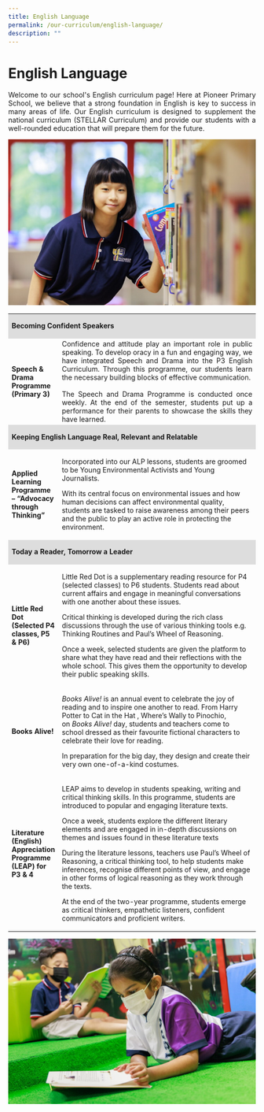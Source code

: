 ```yaml
---
title: English Language
permalink: /our-curriculum/english-language/
description: ""
---
```

# English Language

<P align="Justify">Welcome to our school's English curriculum page! Here at Pioneer Primary School, we believe that a strong foundation in English is key to success in many areas of life. Our English curriculum is designed to supplement the national curriculum (STELLAR Curriculum) and provide our students with a well-rounded education that will prepare them for the future.</>


![](/images/English%20Language%202.jpg)

<table width="851">
<tbody>
<tr>
<td style="background-color: #dddddd; width: 100%;" colspan="2" width="100%">
<p><strong>Becoming Confident Speakers</strong></p>
</td>
</tr>
<tr>
<td width="150">
<strong>Speech &amp; Drama Programme (Primary 3)</strong>
</td>
<td width="702" style="text-align:justify">
Confidence and attitude play an important role in public speaking. To develop oracy in a fun and engaging way, we have integrated Speech and Drama into the P3 English Curriculum. Through this programme, our students learn the necessary building blocks of effective communication.<br><br>
The Speech and Drama Programme is conducted once weekly. At the end of the semester, students put up a performance for their parents to showcase the skills they have learned.
</td>
</tr>
<tr>
<td style="background-color: #dddddd; width: 100%;" colspan="2" width="100%">
<p><strong>Keeping English Language Real, Relevant and Relatable</strong></p>
</td>
</tr>
<tr>
<td width="150">
<p><strong>Applied Learning Programme &ndash; &ldquo;Advocacy through Thinking&rdquo;</strong></p>
</td>
<td width="702">
<p>Incorporated into our ALP lessons, students are groomed to be Young Environmental Activists and Young Journalists.&nbsp;</p>
<p>With its central focus on environmental issues and how human decisions can affect environmental quality, students are tasked to raise awareness among their peers and the public to play an active role in protecting the environment.&nbsp;</p>
</td>
</tr>
<tr>
<td style="background-color: #dddddd; width: 100%;" colspan="2" width="100%">
<p><strong>Today a Reader, Tomorrow a Leader</strong></p>
</td>
</tr>
<tr>
<td width="150">
<p><strong>Little Red Dot (Selected P4 classes, P5 &amp; P6)</strong></p>
</td>
<td width="702">
<p>Little Red Dot is a supplementary reading resource for P4 (selected classes) to P6 students. Students read about current affairs and engage in meaningful conversations with one another about these issues.</p>
<p>Critical thinking is developed during the rich class discussions through the use of various thinking tools e.g. Thinking Routines and Paul&rsquo;s Wheel of Reasoning. </p>
<p>Once a week, selected students are given the platform to share what they have read and their reflections with the whole school. This gives them the opportunity to develop their public speaking skills.</p>
</td>
</tr>
<tr>
<td width="150">
<p><strong>Books Alive!</strong></p>
</td>
<td width="702">
<p><em>Books Alive!</em>&nbsp;is an annual event to celebrate the joy of reading and to inspire one another to read. From Harry Potter to Cat in the Hat , Where&rsquo;s Wally to Pinochio, on&nbsp;<em>Books Alive!</em>&nbsp;day, students and teachers come to school dressed as their favourite fictional characters to celebrate their love for reading.&nbsp;</p>
<p>In preparation for the big day, they design and create their very own one-of-a-kind costumes.</p>
</td>
</tr>
<tr>
<td width="150">
<p><strong>Literature (English) Appreciation Programme (LEAP) for P3 &amp; 4</strong></p>
</td>
<td width="702">
<p>LEAP aims to develop in students speaking, writing and critical thinking skills. In this programme, students are introduced to popular and engaging literature texts.&nbsp;</p>
<p>Once a week, students explore the different literary elements and are engaged in in-depth discussions on themes and issues found in these literature texts&nbsp;</p>
<p>During the literature lessons, teachers use Paul&rsquo;s Wheel of Reasoning, a critical thinking tool, to help students make inferences, recognise different points of view, and engage in other forms of logical reasoning as they work through the texts.</p>
<p>At the end of the two-year programme, students emerge as critical thinkers, empathetic listeners, confident communicators and proficient writers.</p>
</td>
</tr>
</tbody>
</table>




![](/images/English%20Language%201.jpg)